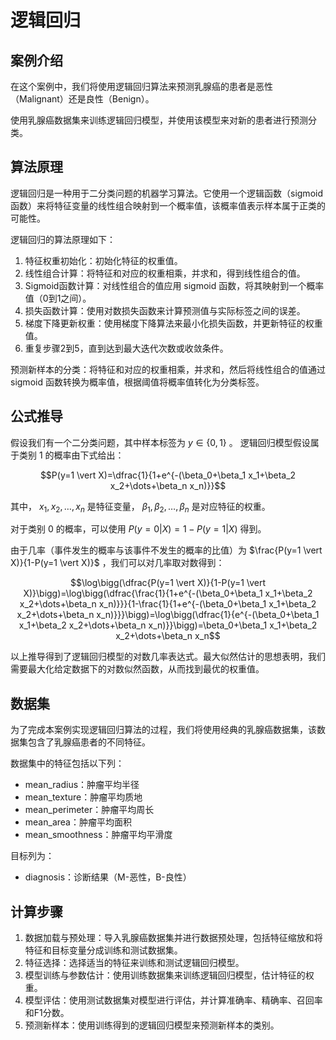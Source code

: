 # 逻辑回归

## 案例介绍

在这个案例中，我们将使用逻辑回归算法来预测乳腺癌的患者是恶性（Malignant）还是良性（Benign）。

使用乳腺癌数据集来训练逻辑回归模型，并使用该模型来对新的患者进行预测分类。

## 算法原理

逻辑回归是一种用于二分类问题的机器学习算法。它使用一个逻辑函数（sigmoid函数）来将特征变量的线性组合映射到一个概率值，该概率值表示样本属于正类的可能性。

逻辑回归的算法原理如下：

1. 特征权重初始化：初始化特征的权重值。
2. 线性组合计算：将特征和对应的权重相乘，并求和，得到线性组合的值。
3. Sigmoid函数计算：对线性组合的值应用 sigmoid 函数，将其映射到一个概率值（0到1之间）。
4. 损失函数计算：使用对数损失函数来计算预测值与实际标签之间的误差。
5. 梯度下降更新权重：使用梯度下降算法来最小化损失函数，并更新特征的权重值。
6. 重复步骤2到5，直到达到最大迭代次数或收敛条件。

预测新样本的分类：将特征和对应的权重相乘，并求和，然后将线性组合的值通过 sigmoid 函数转换为概率值，根据阈值将概率值转化为分类标签。

## 公式推导

假设我们有一个二分类问题，其中样本标签为 $y \in \{0, 1\}$ 。 逻辑回归模型假设属于类别 1 的概率由下式给出：

```math
P(y=1 \vert X)=\dfrac{1}{1+e^{-(\beta_0+\beta_1 x_1+\beta_2 x_2+\dots+\beta_n x_n)}}
```

其中， $x_1, x_2, \dots, x_n$ 是特征变量， $\beta_1, \beta_2, \dots, \beta_n$ 是对应特征的权重。

对于类别 $0$ 的概率，可以使用 $P(y=0 \vert X)=1-P(y=1 \vert X)$ 得到。

由于几率（事件发生的概率与该事件不发生的概率的比值）为 $\frac{P(y=1 \vert X)}{1-P(y=1 \vert X)}$ ，我们可以对几率取对数得到：

```math
\log\bigg(\dfrac{P(y=1 \vert X)}{1-P(y=1 \vert X)}\bigg)=\log\bigg(\dfrac{\frac{1}{1+e^{-(\beta_0+\beta_1 x_1+\beta_2 x_2+\dots+\beta_n x_n)}}}{1-\frac{1}{1+e^{-(\beta_0+\beta_1 x_1+\beta_2 x_2+\dots+\beta_n x_n)}}}\bigg)=\log\bigg(\dfrac{1}{e^{-(\beta_0+\beta_1 x_1+\beta_2 x_2+\dots+\beta_n x_n)}}\bigg)=\beta_0+\beta_1 x_1+\beta_2 x_2+\dots+\beta_n x_n
```

以上推导得到了逻辑回归模型的对数几率表达式。最大似然估计的思想表明，我们需要最大化给定数据下的对数似然函数，从而找到最优的权重值。

## 数据集

为了完成本案例实现逻辑回归算法的过程，我们将使用经典的乳腺癌数据集，该数据集包含了乳腺癌患者的不同特征。

数据集中的特征包括以下列：

- mean_radius：肿瘤平均半径
- mean_texture：肿瘤平均质地
- mean_perimeter：肿瘤平均周长
- mean_area：肿瘤平均面积
- mean_smoothness：肿瘤平均平滑度

目标列为：

- diagnosis：诊断结果（M-恶性，B-良性）

## 计算步骤

1. 数据加载与预处理：导入乳腺癌数据集并进行数据预处理，包括特征缩放和将特征和目标变量分成训练和测试数据集。
2. 特征选择：选择适当的特征来训练和测试逻辑回归模型。
3. 模型训练与参数估计：使用训练数据集来训练逻辑回归模型，估计特征的权重。
4. 模型评估：使用测试数据集对模型进行评估，并计算准确率、精确率、召回率和F1分数。
5. 预测新样本：使用训练得到的逻辑回归模型来预测新样本的类别。
